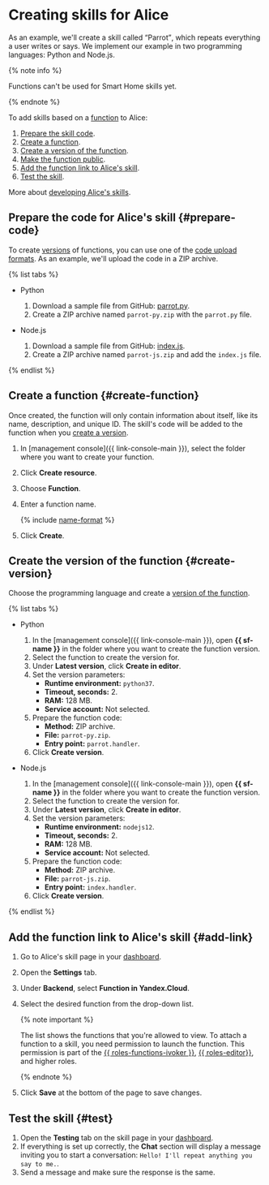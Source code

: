 # Creating skills for Alice

As an example, we'll create a skill called <q>Parrot</q>, which repeats everything a user writes or says. We implement our example in two programming languages: Python and Node.js.

{% note info %}

Functions can't be used for Smart Home skills yet.

{% endnote %}

To add skills based on a [function](../concepts/function.md) to Alice:

1. [Prepare the skill code](#prepare-code).
1. [Create a function](#create-function).
1. [Create a version of the function](#create-version).
1. [Make the function public](#public).
1. [Add the function link to Alice's skill](#add-link).
1. [Test the skill](#test).

More about [developing Alice's skills](https://yandex.ru/dev/dialogs/alice/doc/development-docpage/#test__dev-cycle).

## Prepare the code for Alice's skill {#prepare-code}

To create [versions](../../functions/concepts/function.md#version) of functions, you can use one of the [code upload formats](../../functions/concepts/function.md#upload). As an example, we'll upload the code in a ZIP archive.

{% list tabs %}

- Python
    1. Download a sample file from GitHub: [parrot.py](https://github.com/yandex-cloud/examples/blob/master/serverless/functions/alice/python/parrot/parrot.py).
    1. Create a ZIP archive named `parrot-py.zip` with the `parrot.py` file.

- Node.js
    1. Download a sample file from GitHub: [index.js](https://github.com/yandex-cloud/examples/blob/master/serverless/functions/alice/nodejs/parrot/index.js).
    1. Create a ZIP archive named `parrot-js.zip` and add the `index.js` file.

{% endlist %}

## Create a function {#create-function}

Once created, the function will only contain information about itself, like its name, description, and unique ID. The skill's code will be added to the function when you [create a version](#create-version).

1. In [management console]({{ link-console-main }}), select the folder where you want to create your function.

1. Click **Create resource**.

1. Choose **Function**.

1. Enter a function name.

    {% include [name-format](../../_includes/name-format.md) %}

1. Click **Create**.

## Create the version of the function {#create-version}

Choose the programming language and create a [version of the function](../concepts/function.md#version).

{% list tabs %}

- Python
  1. In the [management console]({{ link-console-main }}), open **{{ sf-name }}** in the folder where you want to create the function version.
  1. Select the function to create the version for.
  1. Under **Latest version**, click **Create in editor**.
  1. Set the version parameters:
      - **Runtime environment:** `python37`.
      - **Timeout, seconds:** 2.
      - **RAM:** 128 MB.
      - **Service account:** Not selected.
  1. Prepare the function code:
      - **Method:** ZIP archive.
      - **File:** `parrot-py.zip`.
      - **Entry point:** `parrot.handler`.
  1. Click **Create version**.

- Node.js
  1. In the [management console]({{ link-console-main }}), open **{{ sf-name }}** in the folder where you want to create the function version.
  1. Select the function to create the version for.
  1. Under **Latest version**, click **Create in editor**.
  1. Set the version parameters:
      - **Runtime environment:** `nodejs12`.
      - **Timeout, seconds:** 2.
      - **RAM:** 128 MB.
      - **Service account:** Not selected.
  1. Prepare the function code:
      - **Method:** ZIP archive.
      - **File:** `parrot-js.zip`.
      - **Entry point:** `index.handler`.
  1. Click **Create version**.

{% endlist %}

## Add the function link to Alice's skill {#add-link}

1. Go to Alice's skill page in your [dashboard](https://dialogs.yandex.ru/developer/).

1. Open the **Settings** tab.

1. Under **Backend**, select **Function in Yandex.Cloud**.

1. Select the desired function from the drop-down list.

    {% note important %}

    The list shows the functions that you're allowed to view. To attach a function to a skill, you need permission to launch the function. This permission is part of the [{{ roles-functions-ivoker }}](../security/index.md#serverless-functions-invoker), [{{ roles-editor}}](../security/index.md#editor), and higher roles.

    {% endnote %}

1. Click **Save** at the bottom of the page to save changes.

## Test the skill {#test}

1. Open the **Testing** tab on the skill page in your [dashboard](https://dialogs.yandex.ru/developer/).
1. If everything is set up correctly, the **Chat** section will display a message inviting you to start a conversation: `Hello! I'll repeat anything you say to me.`.
1. Send a message and make sure the response is the same.
